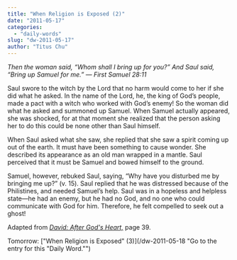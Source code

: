 ```yaml
---
title: "When Religion is Exposed (2)"
date: "2011-05-17"
categories: 
  - "daily-words"
slug: "dw-2011-05-17"
author: "Titus Chu"
---
```


_Then the woman said, “Whom shall I bring up for you?” And Saul said, “Bring up Samuel for me.” — First Samuel 28:11_

Saul swore to the witch by the Lord that no harm would come to her if she did what he asked. In the name of the Lord, he, the king of God’s people, made a pact with a witch who worked with God’s enemy! So the woman did what he asked and summoned up Samuel. When Samuel actually appeared, she was shocked, for at that moment she realized that the person asking her to do this could be none other than Saul himself.

When Saul asked what she saw, she replied that she saw a spirit coming up out of the earth. It must have been something to cause wonder. She described its appearance as an old man wrapped in a mantle. Saul perceived that it must be Samuel and bowed himself to the ground.

Samuel, however, rebuked Saul, saying, “Why have you disturbed me by bringing me up?” (v. 15). Saul replied that he was distressed because of the Philistines, and needed Samuel’s help. Saul was in a hopeless and helpless state—he had an enemy, but he had no God, and no one who could communicate with God for him. Therefore, he felt compelled to seek out a ghost!

Adapted from _[David: After God's Heart,](/book-david "Go to the listing for this book.")_ page 39.

Tomorrow: ["When Religion is Exposed" (3)](/dw-2011-05-18 "Go to the entry for this "Daily Word."")
